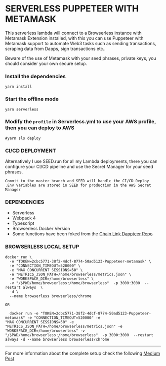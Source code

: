 # SERVERLESS PUPPETEER WITH METAMASK
This serverless lambda will connect to a Browserless instance with Metamask Extension installed, with this you can use Puppeteer with Metamask support to automate Web3 tasks such as sending transactions, scraping data from Dapps, sign transactions etc..

Beware of the use of Metamask with your seed phrases, private keys, you should consider your own secure setup.

### **Install the dependencies**

```
yarn install
```

### **Start the offline mode**
```
yarn serverless
```

### Modify the `profile` in Serverless.yml to use your AWS profile, then you can deploy to AWS
```
#yarn sls deploy

```


### **CI/CD DEPLOYMENT**
Alternatively I use SEED.run for all my Lambda deployments, there you can configure your CI/CD pipeline and use the Secret Manager for your seed phrases.
```
Commit to the master branch and SEED will handle the CI/CD Deploy
.Env Variables are stored in SEED for production in the AWS Secret Manager
```

### **DEPENDENCIES**
* Serverless
* Webpack 4
* Typescript
* Browserless Docker Version
* Some functions have been foked from the [Chain Link Dappteer Repo](https://github.com/ChainSafe/dappeteer)

### **BROWSERLESS LOCAL SETUP**

```
docker run \
  -e "TOKEN=2cbc5771-38f2-4dcf-8774-50ad5123-Puppeteer-metamask" \
  -e "CONNECTION_TIMEOUT=520000" \
  -e "MAX_CONCURRENT_SESSIONS=50" \
  -e "METRICS_JSON_PATH=/home/browserless/metrics.json" \      
  -e "WORKSPACE_DIR=/home/browserless" \
  -v "/$PWD/home/browserless:/home/browserless"  -p 3000:3000  --restart always  \
  -d \
  --name browserless browserless/chrome

OR

  docker run -e "TOKEN=2cbc5771-38f2-4dcf-8774-50ad5123-Puppeteer-metamask" -e "CONNECTION_TIMEOUT=520000" -e "MAX_CONCURRENT_SESSIONS=50" -e "METRICS_JSON_PATH=/home/browserless/metrics.json" -e "WORKSPACE_DIR=/home/browserless" -v "/$PWD/home/browserless:/home/browserless"  -p 3000:3000  --restart always -d --name browserless browserless/chrome
```



___
For more information about the complete setup check the following [Medium Post](https://medium.com)